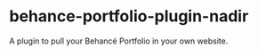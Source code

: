behance-portfolio-plugin-nadir
==============================

A plugin to pull your Behancé Portfolio in your own website.
